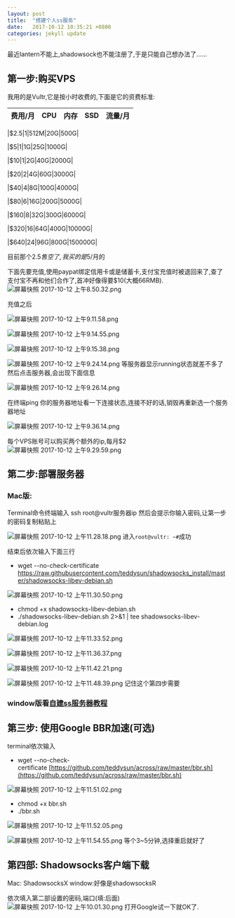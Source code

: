 ```yaml
---
layout: post
title:  "搭建个人ss服务"
date:   2017-10-12 10:35:21 +0800
categories: jekyll update
---
```


最近lantern不能上,shadowsock也不能注册了,于是只能自己想办法了......

## 第一步:购买VPS

我用的是Vultr,它是按小时收费的,下面是它的资费标准:

|费用/月|CPU| 内存|SSD|流量/月|
|:-------:|:-------:|:------:|:------:|:-------:|

|$2.5|1|512M|20G|500G|

|$5|1|1G|25G|1000G|

|$10|1|2G|40G|2000G|

|$20|2|4G|60G|3000G|

|$40|4|8G|100G|4000G|

|$80|6|16G|200G|5000G|

|$160|8|32G|300G|6000G|

|$320|16|64G|400G|10000G|

|$640|24|96G|800G|150000G|

目前那个$2.5售空了,我买的是$5/月的

下面先要充值,使用paypat绑定信用卡或是储蓄卡,支付宝充值时被退回来了,查了支付宝不再和他们合作了,首冲好像得要$10(大概66RMB).
![屏幕快照 2017-10-12 上午8.50.32.png](http://upload-images.jianshu.io/upload_images/7075902-21b2b684686ab940.png?imageMogr2/auto-orient/strip%7CimageView2/2/w/1240)

充值之后

![屏幕快照 2017-10-12 上午9.11.58.png](http://upload-images.jianshu.io/upload_images/7075902-a283866065e45df8.png?imageMogr2/auto-orient/strip%7CimageView2/2/w/1240)


![屏幕快照 2017-10-12 上午9.14.55.png](http://upload-images.jianshu.io/upload_images/7075902-d60aec0627e6bde1.png?imageMogr2/auto-orient/strip%7CimageView2/2/w/1240)

![屏幕快照 2017-10-12 上午9.15.38.png](http://upload-images.jianshu.io/upload_images/7075902-c51d63dbcecc8d86.png?imageMogr2/auto-orient/strip%7CimageView2/2/w/1240)


![屏幕快照 2017-10-12 上午9.24.14.png](http://upload-images.jianshu.io/upload_images/7075902-6595fc506d7f3d5a.png?imageMogr2/auto-orient/strip%7CimageView2/2/w/1240)
等服务器显示running状态就差不多了
然后点击服务器,会出现下面信息

![屏幕快照 2017-10-12 上午9.26.14.png](http://upload-images.jianshu.io/upload_images/7075902-1e1cfe582ce52a7a.png?imageMogr2/auto-orient/strip%7CimageView2/2/w/1240)

在终端ping 你的服务器地址看一下连接状态,连接不好的话,销毁再重新选一个服务器地址

![屏幕快照 2017-10-12 上午9.36.14.png](http://upload-images.jianshu.io/upload_images/7075902-1fe37ec692e6f86b.png?imageMogr2/auto-orient/strip%7CimageView2/2/w/1240)


每个VPS账号可以购买两个额外的ip,每月$2
![屏幕快照 2017-10-12 上午9.29.59.png](http://upload-images.jianshu.io/upload_images/7075902-a27c64e9e6fa500d.png?imageMogr2/auto-orient/strip%7CimageView2/2/w/1240)

## 第二步:部署服务器

### Mac版:
Terminal命令终端输入 ssh root@vultr服务器ip
然后会提示你输入密码,让第一步的密码复制粘贴上

![屏幕快照 2017-10-12 上午11.28.18.png](http://upload-images.jianshu.io/upload_images/7075902-baf520db4d8e95d7.png?imageMogr2/auto-orient/strip%7CimageView2/2/w/1240)
进入`root@vultr: ~#`成功

结束后依次输入下面三行
-    wget --no-check-certificate https://raw.githubusercontent.com/teddysun/shadowsocks_install/master/shadowsocks-libev-debian.sh

![屏幕快照 2017-10-12 上午11.30.50.png](http://upload-images.jianshu.io/upload_images/7075902-a27c03df9d011e7d.png?imageMogr2/auto-orient/strip%7CimageView2/2/w/1240)
- chmod +x shadowsocks-libev-debian.sh
-  ./shadowsocks-libev-debian.sh 2>&1 | tee shadowsocks-libev-debian.log


![屏幕快照 2017-10-12 上午11.33.52.png](http://upload-images.jianshu.io/upload_images/7075902-0b4b6eeaa814787b.png?imageMogr2/auto-orient/strip%7CimageView2/2/w/1240)


![屏幕快照 2017-10-12 上午11.36.37.png](http://upload-images.jianshu.io/upload_images/7075902-ae55bc6babad032e.png?imageMogr2/auto-orient/strip%7CimageView2/2/w/1240)


![屏幕快照 2017-10-12 上午11.42.21.png](http://upload-images.jianshu.io/upload_images/7075902-6656c06873404b6a.png?imageMogr2/auto-orient/strip%7CimageView2/2/w/1240)


![屏幕快照 2017-10-12 上午11.48.39.png](http://upload-images.jianshu.io/upload_images/7075902-2841dde4189dfafd.png?imageMogr2/auto-orient/strip%7CimageView2/2/w/1240)
记住这个第四步需要

### window版看[自建ss服务器教程](https://github.com/Alvin9999/new-pac/wiki/自建ss服务器教程)

## 第三步: 使用Google BBR加速(可选)
terminal依次输入
- wget --no-check-certificate [https://github.com/teddysun/across/raw/master/bbr.sh](https://github.com/teddysun/across/raw/master/bbr.sh)

![屏幕快照 2017-10-12 上午11.51.02.png](http://upload-images.jianshu.io/upload_images/7075902-b440f019a07c3199.png?imageMogr2/auto-orient/strip%7CimageView2/2/w/1240)
- chmod +x bbr.sh
- ./bbr.sh

![屏幕快照 2017-10-12 上午11.52.05.png](http://upload-images.jianshu.io/upload_images/7075902-58904a464873dde4.png?imageMogr2/auto-orient/strip%7CimageView2/2/w/1240)

![屏幕快照 2017-10-12 上午11.54.55.png](http://upload-images.jianshu.io/upload_images/7075902-e8460e45bf1402f6.png?imageMogr2/auto-orient/strip%7CimageView2/2/w/1240)
等个3~5分钟,选择重启就好了

## 第四部: Shadowsocks客户端下载

Mac: ShadowsocksX
window:好像是shadowsocksR

依次填入第二部设置的密码,端口(填:后面)
![屏幕快照 2017-10-12 上午10.01.30.png](http://upload-images.jianshu.io/upload_images/7075902-b673f047442177fa.png?imageMogr2/auto-orient/strip%7CimageView2/2/w/1240)
打开Google试一下就OK了.
